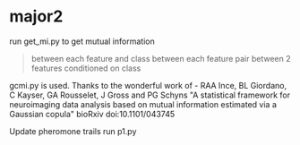 # major2
run get_mi.py to get mutual information
>between each feature and class
>between each feature pair
>between 2 features conditioned on class

gcmi.py is used. Thanks to the wonderful work of -
RAA Ince, BL Giordano, C Kayser, GA Rousselet, J Gross and PG Schyns
"A statistical framework for neuroimaging data analysis based on mutual information estimated via a Gaussian copula"
bioRxiv doi:10.1101/043745

Update pheromone trails
run p1.py
